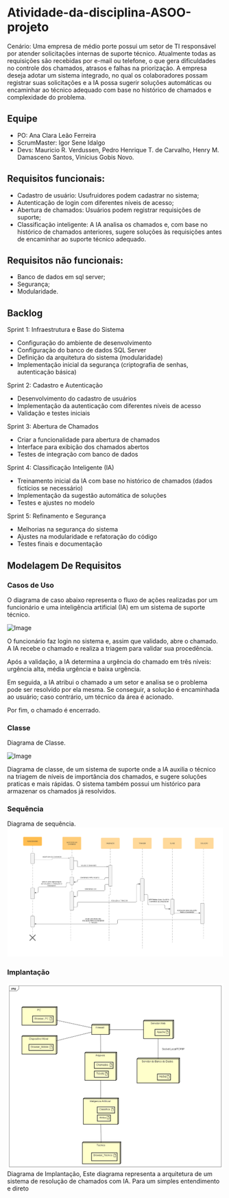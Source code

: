 # Atividade-da-disciplina-ASOO-projeto
Cenário: Uma empresa de médio porte possui um setor de TI responsável por atender solicitações internas de suporte técnico. Atualmente todas as requisições são recebidas por e-mail ou telefone, o que gera dificuldades no controle dos chamados, atrasos e falhas na priorização. A empresa deseja adotar um sistema integrado, no qual os colaboradores possam registrar suas solicitações e a IA possa sugerir soluções automáticas ou encaminhar ao técnico adequado com base no histórico de chamados e complexidade do problema.


## Equipe

* PO: Ana Clara Leão Ferreira
* ScrumMaster: Igor Sene Idalgo
* Devs: Mauricio R. Verdussen, Pedro Henrique T. de Carvalho, Henry M. Damasceno Santos, Vinícius Gobis Novo.

## Requisitos funcionais:
* Cadastro de usuário: Usufruidores podem cadastrar no sistema;
*  Autenticação de login com diferentes níveis de acesso;
*  Abertura de chamados: Usuários podem registrar requisições de suporte;
* Classificação inteligente: A IA analisa os chamados e, com base no histórico de chamados anteriores, sugere soluções às requisições antes de encaminhar ao suporte técnico adequado.

## Requisitos não funcionais:
* Banco de dados em sql server;
* Segurança;
* Modularidade.

## Backlog
Sprint 1: Infraestrutura e Base do Sistema
* Configuração do ambiente de desenvolvimento
* Configuração do banco de dados SQL Server
* Definição da arquitetura do sistema (modularidade)
* Implementação inicial da segurança (criptografia de senhas, autenticação básica)

Sprint 2: Cadastro e Autenticação
* Desenvolvimento do cadastro de usuários
* Implementação da autenticação com diferentes níveis de acesso
* Validação e testes iniciais

Sprint 3: Abertura de Chamados
* Criar a funcionalidade para abertura de chamados
* Interface para exibição dos chamados abertos
* Testes de integração com banco de dados

Sprint 4: Classificação Inteligente (IA)
* Treinamento inicial da IA com base no histórico de chamados (dados fictícios se necessário)
* Implementação da sugestão automática de soluções
* Testes e ajustes no modelo

Sprint 5: Refinamento e Segurança
* Melhorias na segurança do sistema
* Ajustes na modularidade e refatoração do código
* Testes finais e documentação

## Modelagem De Requisitos

### Casos de Uso

O diagrama de caso abaixo representa o fluxo de ações realizadas por um funcionário e uma inteligência artificial (IA) em um sistema de suporte técnico.

![Image](https://github.com/user-attachments/assets/2fa7933b-9304-485c-93a4-ed86c0ff05a8)


O funcionário faz login no sistema e, assim que validado, abre o chamado. A IA recebe o chamado e realiza a triagem para validar sua procedência.

Após a validação, a IA determina a urgência do chamado em três níveis: urgência alta, média urgência e baixa urgência.

Em seguida, a IA atribui o chamado a um setor e analisa se o problema pode ser resolvido por ela mesma. Se conseguir, a solução é encaminhada ao usuário; caso contrário, um técnico da área é acionado.

Por fim, o chamado é encerrado.

### Classe
Diagrama de Classe.

![Image](https://github.com/user-attachments/assets/7bb3bd64-5d5b-4eea-ab1b-bb5b1da051b5)

Diagrama de classe, de um sistema de suporte onde a IA auxilia o técnico na triagem de níveis de importância dos chamados, e sugere soluções praticas e mais rápidas. O sistema também possui um histórico para armazenar os chamados já resolvidos.
### Sequência
Diagrama de sequência.
![Image](https://github.com/IgorIdalgo/Atividade-da-disciplina-ASOO-projeto/blob/main/diagrama%20de%20sequencia.png)


### Implantação
![Image](https://github.com/IgorIdalgo/Atividade-da-disciplina-ASOO-projeto/blob/main/Diagrama%20de%20Implantacao%20.jpg)
Diagrama de Implantação, Este diagrama representa a arquitetura de um sistema de resolução de chamados com IA.
Para um simples entendimento e direto
